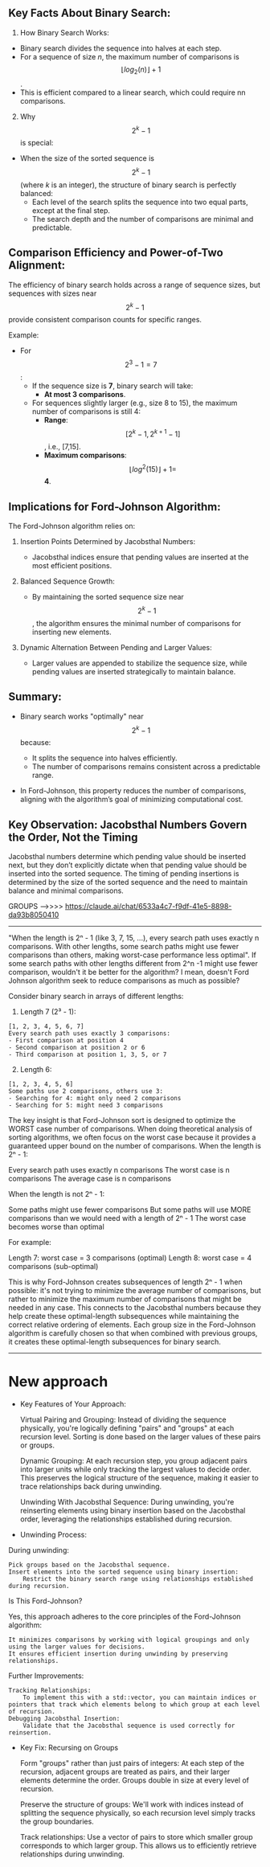 ## Key Facts About Binary Search:

1. How Binary Search Works:

- Binary search divides the sequence into halves at each step.
- For a sequence of size *n*, the maximum number of comparisons is $$⌊log⁡_{2}(n)⌋+1$$.
- This is efficient compared to a linear search, which could require nn comparisons.

2. Why $$2^{k}−1$$ is special:

- When the size of the sorted sequence is $$2^{k}−1$$ (where *k* is an integer), the structure of binary search is perfectly balanced:
	- Each level of the search splits the sequence into two equal parts, except at the final step.
	- The search depth and the number of comparisons are minimal and predictable.

## Comparison Efficiency and Power-of-Two Alignment:

The efficiency of binary search holds across a range of sequence sizes, but sequences with sizes near $$2^{k}−1$$ provide consistent comparison counts for specific ranges.

Example:

- For $$2^{3}−1=7$$:
	- If the sequence size is **7**, binary search will take:
    	- **At most 3 comparisons**.
	- For sequences slightly larger (e.g., size 8 to 15), the maximum number of comparisons is still 4:
        - **Range**: $$[2^{k}−1, 2^{k+1}−1]$$, i.e., [7,15].
        - **Maximum comparisons**: $$⌊log^{⁡2}(15)⌋+1=$$ **4**.

## Implications for Ford-Johnson Algorithm:

The Ford-Johnson algorithm relies on:

1. Insertion Points Determined by Jacobsthal Numbers:
	- Jacobsthal indices ensure that pending values are inserted at the most efficient positions.

2. Balanced Sequence Growth:
    - By maintaining the sorted sequence size near $$2^{k}−1$$, the algorithm ensures the minimal number of comparisons for inserting new elements.

3. Dynamic Alternation Between Pending and Larger Values:
    - Larger values are appended to stabilize the sequence size, while pending values are inserted strategically to maintain balance.

## Summary:

- Binary search works "optimally" near $$2^{k}−1$$ because:

    - It splits the sequence into halves efficiently.
    - The number of comparisons remains consistent across a predictable range.

- In Ford-Johnson, this property reduces the number of comparisons, aligning with the algorithm’s goal of minimizing computational cost.

## Key Observation: Jacobsthal Numbers Govern the Order, Not the Timing

Jacobsthal numbers determine which pending value should be inserted next, but they don’t explicitly dictate when that pending value should be inserted into the sorted sequence. The timing of pending insertions is determined by the size of the sorted sequence and the need to maintain balance and minimal comparisons.

GROUPS -->>>> https://claude.ai/chat/6533a4c7-f9df-41e5-8898-da93b8050410

-------------------------------------

"When the length is 2ⁿ - 1 (like 3, 7, 15, ...), every search path uses exactly n comparisons. With other lengths, some search paths might use fewer comparisons than others, making worst-case performance less optimal". If some search paths with other lengths different from 2^n -1 might use fewer comparison, wouldn't it be better for the algorithm? I mean, doesn't Ford Johnson algorithm seek to reduce comparisons as much as possible?

Consider binary search in arrays of different lengths:

1. Length 7 (2³ - 1):
```
[1, 2, 3, 4, 5, 6, 7]
Every search path uses exactly 3 comparisons:
- First comparison at position 4
- Second comparison at position 2 or 6
- Third comparison at position 1, 3, 5, or 7
```
2. Length 6:
```
[1, 2, 3, 4, 5, 6]
Some paths use 2 comparisons, others use 3:
- Searching for 4: might only need 2 comparisons
- Searching for 5: might need 3 comparisons
```
The key insight is that Ford-Johnson sort is designed to optimize the WORST case number of comparisons. When doing theoretical analysis of sorting algorithms, we often focus on the worst case because it provides a guaranteed upper bound on the number of comparisons.
When the length is 2ⁿ - 1:

Every search path uses exactly n comparisons
The worst case is n comparisons
The average case is n comparisons

When the length is not 2ⁿ - 1:

Some paths might use fewer comparisons
But some paths will use MORE comparisons than we would need with a length of 2ⁿ - 1
The worst case becomes worse than optimal

For example:

Length 7: worst case = 3 comparisons (optimal)
Length 8: worst case = 4 comparisons (sub-optimal)

This is why Ford-Johnson creates subsequences of length 2ⁿ - 1 when possible: it's not trying to minimize the average number of comparisons, but rather to minimize the maximum number of comparisons that might be needed in any case.
This connects to the Jacobsthal numbers because they help create these optimal-length subsequences while maintaining the correct relative ordering of elements. Each group size in the Ford-Johnson algorithm is carefully chosen so that when combined with previous groups, it creates these optimal-length subsequences for binary search.

-------------------------------------------

# New approach

- Key Features of Your Approach:

    Virtual Pairing and Grouping:
        Instead of dividing the sequence physically, you're logically defining "pairs" and "groups" at each recursion level.
        Sorting is done based on the larger values of these pairs or groups.

    Dynamic Grouping:
        At each recursion step, you group adjacent pairs into larger units while only tracking the largest values to decide order.
        This preserves the logical structure of the sequence, making it easier to trace relationships back during unwinding.

    Unwinding With Jacobsthal Sequence:
        During unwinding, you're reinserting elements using binary insertion based on the Jacobsthal order, leveraging the relationships established during recursion.

- Unwinding Process:

During unwinding:

    Pick groups based on the Jacobsthal sequence.
    Insert elements into the sorted sequence using binary insertion:
        Restrict the binary search range using relationships established during recursion.

Is This Ford-Johnson?

Yes, this approach adheres to the core principles of the Ford-Johnson algorithm:

    It minimizes comparisons by working with logical groupings and only using the larger values for decisions.
    It ensures efficient insertion during unwinding by preserving relationships.

Further Improvements:

    Tracking Relationships:
        To implement this with a std::vector, you can maintain indices or pointers that track which elements belong to which group at each level of recursion.
    Debugging Jacobsthal Insertion:
        Validate that the Jacobsthal sequence is used correctly for reinsertion.

- Key Fix: Recursing on Groups

    Form "groups" rather than just pairs of integers:
    At each step of the recursion, adjacent groups are treated as pairs, and their larger elements determine the order. Groups double in size at every level of recursion.

    Preserve the structure of groups:
    We'll work with indices instead of splitting the sequence physically, so each recursion level simply tracks the group boundaries.

    Track relationships:
    Use a vector of pairs to store which smaller group corresponds to which larger group. This allows us to efficiently retrieve relationships during unwinding.
